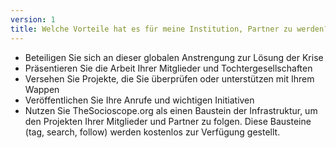 ```yaml
---
version: 1
title: Welche Vorteile hat es für meine Institution, Partner zu werden?
---
```


- Beteiligen Sie sich an dieser globalen Anstrengung zur Lösung der Krise
- Präsentieren Sie die Arbeit Ihrer Mitglieder und Tochtergesellschaften
- Versehen Sie Projekte, die Sie überprüfen oder unterstützen mit Ihrem Wappen
- Veröffentlichen Sie Ihre Anrufe und wichtigen Initiativen
- Nutzen Sie TheSocioscope.org als einen Baustein der Infrastruktur, um den Projekten Ihrer Mitglieder und Partner zu folgen. Diese Bausteine (tag, search, follow) werden kostenlos zur Verfügung gestellt.
